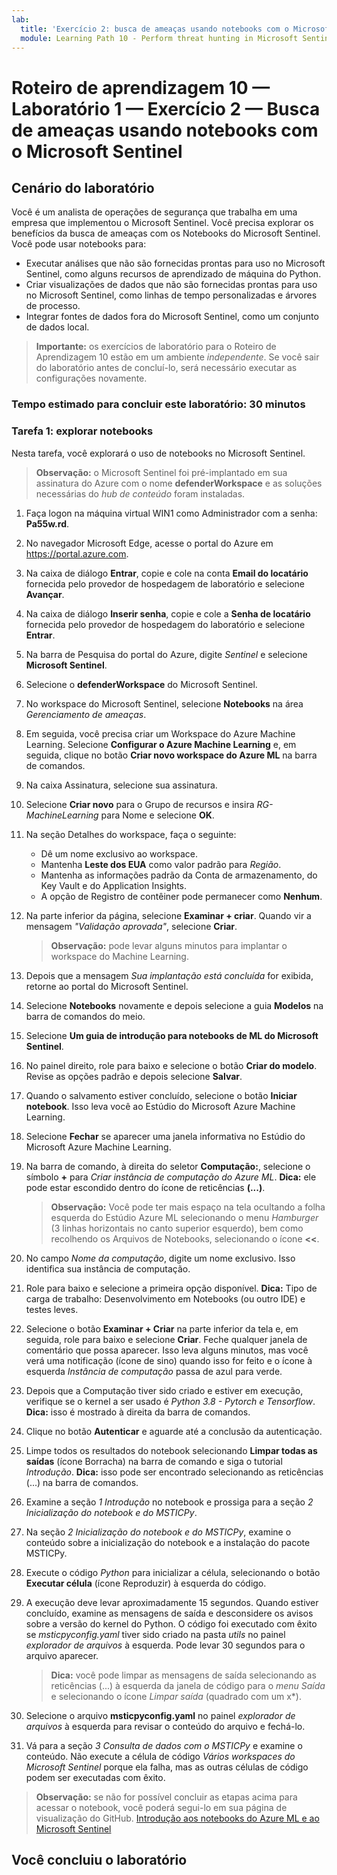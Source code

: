 ```yaml
---
lab:
  title: 'Exercício 2: busca de ameaças usando notebooks com o Microsoft Sentinel'
  module: Learning Path 10 - Perform threat hunting in Microsoft Sentinel
---
```


# Roteiro de aprendizagem 10 — Laboratório 1 — Exercício 2 — Busca de ameaças usando notebooks com o Microsoft Sentinel

## Cenário do laboratório

Você é um analista de operações de segurança que trabalha em uma empresa que implementou o Microsoft Sentinel. Você precisa explorar os benefícios da busca de ameaças com os Notebooks do Microsoft Sentinel. Você pode usar notebooks para:

- Executar análises que não são fornecidas prontas para uso no Microsoft Sentinel, como alguns recursos de aprendizado de máquina do Python.
- Criar visualizações de dados que não são fornecidas prontas para uso no Microsoft Sentinel, como linhas de tempo personalizadas e árvores de processo.
- Integrar fontes de dados fora do Microsoft Sentinel, como um conjunto de dados local.

>**Importante:** os exercícios de laboratório para o Roteiro de Aprendizagem 10 estão em um ambiente *independente*. Se você sair do laboratório antes de concluí-lo, será necessário executar as configurações novamente.

### Tempo estimado para concluir este laboratório: 30 minutos

### Tarefa 1: explorar notebooks

Nesta tarefa, você explorará o uso de notebooks no Microsoft Sentinel.

>**Observação:** o Microsoft Sentinel foi pré-implantado em sua assinatura do Azure com o nome **defenderWorkspace** e as soluções necessárias do *hub de conteúdo* foram instaladas.

1. Faça logon na máquina virtual WIN1 como Administrador com a senha: **Pa55w.rd**.  

1. No navegador Microsoft Edge, acesse o portal do Azure em <https://portal.azure.com>.

1. Na caixa de diálogo **Entrar**, copie e cole na conta **Email do locatário** fornecida pelo provedor de hospedagem de laboratório e selecione **Avançar**.

1. Na caixa de diálogo **Inserir senha**, copie e cole a **Senha de locatário** fornecida pelo provedor de hospedagem do laboratório e selecione **Entrar**.

1. Na barra de Pesquisa do portal do Azure, digite *Sentinel* e selecione **Microsoft Sentinel**.

1. Selecione o **defenderWorkspace** do Microsoft Sentinel.

1. No workspace do Microsoft Sentinel, selecione **Notebooks** na área *Gerenciamento de ameaças*.

1. Em seguida, você precisa criar um Workspace do Azure Machine Learning. Selecione **Configurar o Azure Machine Learning** e, em seguida, clique no botão **Criar novo workspace do Azure ML** na barra de comandos.

1. Na caixa Assinatura, selecione sua assinatura.

1. Selecione **Criar novo** para o Grupo de recursos e insira *RG-MachineLearning* para Nome e selecione **OK**. 

1. Na seção Detalhes do workspace, faça o seguinte:

     - Dê um nome exclusivo ao workspace.
     - Mantenha **Leste dos EUA** como valor padrão para *Região*.
     - Mantenha as informações padrão da Conta de armazenamento, do Key Vault e do Application Insights.
     - A opção de Registro de contêiner pode permanecer como **Nenhum**.

1. Na parte inferior da página, selecione **Examinar + criar**. Quando vir a mensagem *"Validação aprovada"*, selecione **Criar**. 

     >**Observação:** pode levar alguns minutos para implantar o workspace do Machine Learning.

1. Depois que a mensagem *Sua implantação está concluída* for exibida, retorne ao portal do Microsoft Sentinel.

1. Selecione **Notebooks** novamente e depois selecione a guia **Modelos** na barra de comandos do meio. 

1. Selecione **Um guia de introdução para notebooks de ML do Microsoft Sentinel**.

1. No painel direito, role para baixo e selecione o botão **Criar do modelo**. Revise as opções padrão e depois selecione **Salvar**.

1. Quando o salvamento estiver concluído, selecione o botão **Iniciar notebook**. Isso leva você ao Estúdio do Microsoft Azure Machine Learning.

1. Selecione **Fechar** se aparecer uma janela informativa no Estúdio do Microsoft Azure Machine Learning.

1. Na barra de comando, à direita do seletor **Computação:**, selecione o símbolo **+** para *Criar instância de computação do Azure ML*. **Dica:** ele pode estar escondido dentro do ícone de reticências **(...)**.

     >**Observação:** Você pode ter mais espaço na tela ocultando a folha esquerda do Estúdio Azure ML selecionando o menu *Hamburger* (3 linhas horizontais no canto superior esquerdo), bem como recolhendo os Arquivos de Notebooks, selecionando o ícone **<<**.

1. No campo *Nome da computação*, digite um nome exclusivo. Isso identifica sua instância de computação.

1. Role para baixo e selecione a primeira opção disponível. **Dica:** Tipo de carga de trabalho: Desenvolvimento em Notebooks (ou outro IDE) e testes leves.

1. Selecione o botão **Examinar + Criar** na parte inferior da tela e, em seguida, role para baixo e selecione **Criar**. Feche qualquer janela de comentário que possa aparecer. Isso leva alguns minutos, mas você verá uma notificação (ícone de sino) quando isso for feito e o ícone à esquerda *Instância de computação* passa de azul para verde.

1. Depois que a Computação tiver sido criado e estiver em execução, verifique se o kernel a ser usado é *Python 3.8 - Pytorch e Tensorflow*. **Dica:** isso é mostrado à direita da barra de comandos.

1. Clique no botão **Autenticar** e aguarde até a conclusão da autenticação.

1. Limpe todos os resultados do notebook selecionando **Limpar todas as saídas** (ícone Borracha) na barra de comando e siga o tutorial *Introdução*. **Dica:** isso pode ser encontrado selecionando as reticências (...) na barra de comandos.

1. Examine a seção *1 Introdução* no notebook e prossiga para a seção *2 Inicialização do notebook e do MSTICPy*.

1. Na seção *2 Inicialização do notebook e do MSTICPy*, examine o conteúdo sobre a inicialização do notebook e a instalação do pacote MSTICPy.

1. Execute o código *Python* para inicializar a célula, selecionando o botão **Executar célula** (ícone Reproduzir) à esquerda do código.

1. A execução deve levar aproximadamente 15 segundos. Quando estiver concluído, examine as mensagens de saída e desconsidere os avisos sobre a versão do kernel do Python. O código foi executado com êxito se *msticpyconfig.yaml* tiver sido criado na pasta *utils* no painel *explorador de arquivos* à esquerda. Pode levar 30 segundos para o arquivo aparecer.

    >**Dica:** você pode limpar as mensagens de saída selecionando as reticências (...) à esquerda da janela de código para o *menu Saída* e selecionando o ícone *Limpar saída* (quadrado com um x*).

1. Selecione o arquivo **msticpyconfig.yaml** no painel *explorador de arquivos* à esquerda para revisar o conteúdo do arquivo e fechá-lo.

1. Vá para a seção *3 Consulta de dados com o MSTICPy* e examine o conteúdo. Não execute a célula de código *Vários workspaces do Microsoft Sentinel* porque ela falha, mas as outras células de código podem ser executadas com êxito.

>**Observação:** se não for possível concluir as etapas acima para acessar o notebook, você poderá segui-lo em sua página de visualização do GitHub. [Introdução aos notebooks do Azure ML e ao Microsoft Sentinel](https://nbviewer.org/github/Azure/Azure-Sentinel-Notebooks/blob/master/A%20Getting%20Started%20Guide%20For%20Azure%20Sentinel%20ML%20Notebooks.ipynb) 

## Você concluiu o laboratório
